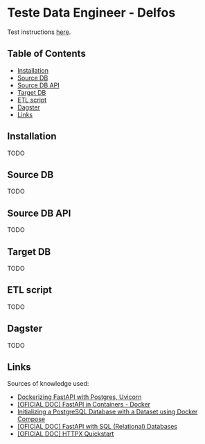# Teste Data Engineer - Delfos

Test instructions [here](./teste_data_eng.pdf).

## Table of Contents
- [Installation](#installation)
- [Source DB](#source-db)
- [Source DB API](#source-db-api)
- [Target DB](#target-db)
- [ETL script](#etl-script)
- [Dagster](#dagster)
- [Links](#links)

## Installation
TODO

## Source DB
TODO

## Source DB API
TODO

## Target DB
TODO

## ETL script
TODO

## Dagster
TODO

## Links
Sources of knowledge used:

- [Dockerizing FastAPI with Postgres, Uvicorn](https://testdriven.io/blog/fastapi-docker-traefik/)
- [[OFICIAL DOC] FastAPI in Containers - Docker](https://fastapi.tiangolo.com/deployment/docker/)
- [Initializing a PostgreSQL Database with a Dataset using Docker Compose](https://medium.com/@asuarezaceves/initializing-a-postgresql-database-with-a-dataset-using-docker-compose-a-step-by-step-guide-3feebd5b1545)
- [[OFICIAL DOC] FastAPI with SQL (Relational) Databases](https://fastapi.tiangolo.com/tutorial/sql-databases/)
- [[OFICIAL DOC] HTTPX Quickstart](https://www.python-httpx.org/quickstart/)